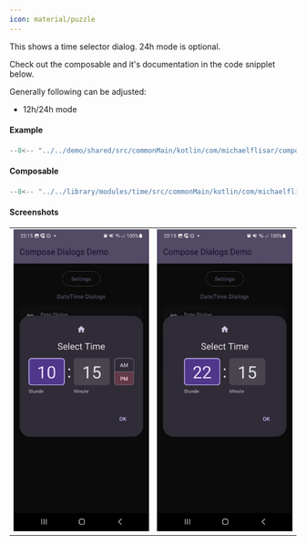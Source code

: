 ```yaml
---
icon: material/puzzle
---
```


This shows a time selector dialog. 24h mode is optional.

Check out the composable and it's documentation in the code snipplet below.

Generally following can be adjusted:

* 12h/24h mode

#### Example

```kotlin
--8<-- "../../demo/shared/src/commonMain/kotlin/com/michaelflisar/composedialogs/demo/demos/DateTimeDemos.kt:demo-time"
```

#### Composable

```kotlin
--8<-- "../../library/modules/time/src/commonMain/kotlin/com/michaelflisar/composedialogs/dialogs/time/DialogTime.kt:constructor"
```

#### Screenshots

|                                                   |                                                   |
|---------------------------------------------------|---------------------------------------------------|
| ![Screenshot](../screenshots/time/demo_time1.jpg) | ![Screenshot](../screenshots/time/demo_time2.jpg) |